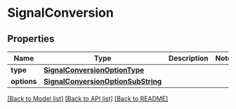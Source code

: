 # SignalConversion

## Properties
Name | Type | Description | Notes
------------ | ------------- | ------------- | -------------
**type** | [**SignalConversionOptionType**](SignalConversionOptionType.md) |  | 
**options** | [**SignalConversionOptionSubString**](SignalConversionOptionSubString.md) |  | 

[[Back to Model list]](../README.md#documentation-for-models) [[Back to API list]](../README.md#documentation-for-api-endpoints) [[Back to README]](../README.md)


